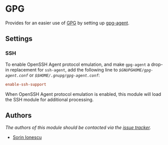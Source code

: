 # GPG

Provides for an easier use of [GPG][1] by setting up [gpg-agent][2].

## Settings

### SSH

To enable OpenSSH Agent protocol emulation, and make `gpg-agent` a drop-in
replacement for `ssh-agent`, add the following line to
*`$GNUPGHOME/gpg-agent.conf`* or *`$$HOME/.gnupg/gpg-agent.conf`*:

```conf
enable-ssh-support
```

When OpenSSH Agent protocol emulation is enabled, this module will load the SSH
module for additional processing.

## Authors

*The authors of this module should be contacted via the [issue tracker][3].*

- [Sorin Ionescu](https://github.com/sorin-ionescu)

[1]: https://www.gnupg.org
[2]: https://linux.die.net/man/1/gpg-agent
[3]: https://github.com/sorin-ionescu/prezto/issues
